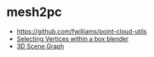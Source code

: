 # mesh2pc

- https://github.com/fwilliams/point-cloud-utils
- [Selecting Vertices within a box blender](https://blender.stackexchange.com/questions/74162/selecting-vertices-within-a-box-defined-by-exact-coordinates)
- [3D Scene Graph](https://3dscenegraph.stanford.edu/)
